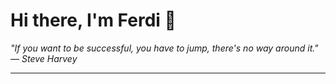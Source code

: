 <h1>Hi there, I'm Ferdi 👋</h1>

<p><em>
  "If you want to be successful, you have to jump, there's no way around it." — Steve Harvey
</em></p>

---
